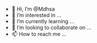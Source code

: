 - 👋 Hi, I’m @Mdhsa
- 👀 I’m interested in ...
- 🌱 I’m currently learning ...
- 💞️ I’m looking to collaborate on ...
- 📫 How to reach me ...

<!---
Mdhsa/Mdhsa is a ✨ special ✨ repository because its `README.md` (this file) appears on your GitHub profile.
You can click the Preview link to take a look at your changes.
--->
